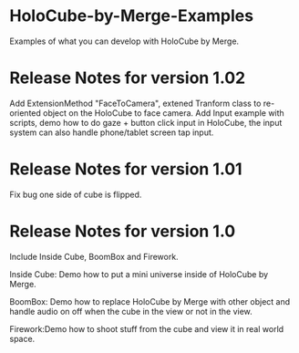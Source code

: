 # HoloCube-by-Merge-Examples
Examples of what you can develop with HoloCube by Merge.

Release Notes for version 1.02
===========
Add ExtensionMethod "FaceToCamera", extened Tranform class to re-oriented object on the HoloCube to face camera.
Add Input example with scripts, demo how to do gaze + button click input in HoloCube, the input system can also handle phone/tablet screen tap input.

Release Notes for version 1.01
===========
Fix bug one side of cube is flipped.

Release Notes for version 1.0
===========
Include Inside Cube, BoomBox and Firework.

Inside Cube: Demo how to put a mini universe inside of HoloCube by Merge.

BoomBox: Demo how to replace HoloCube by Merge with other object and handle audio on off when the cube in the view or not in the view.

Firework:Demo how to shoot stuff from the cube and view it in real world space.  



